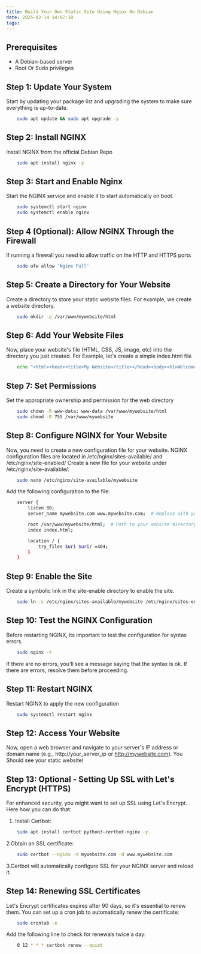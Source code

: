 ```yaml
---
title: Build Your Own Static Site Using Nginx On Debian
date: 2025-02-14 14:07:18
tags:
---
```


## Prerequisites
 - A Debian-based server
 - Root Or Sudo privileges 

## Step 1: Update Your System
Start by updating your package list and upgrading the system to make sure everything is up-to-date.
``` bash
    sudo apt update && sudo apt upgrade -y
```

## Step 2: Install NGINX
Install NGINX from the official Debian Repo
``` bash
    sudo apt install nginx -y
```

## Step 3: Start and Enable Nginx
Start the NGINX service and enable it to start automatically on boot.
``` bash
    sudo systemctl start nginx 
    sudo systemctl enable nginx
```

## Step 4 (Optional): Allow NGINX Through the Firewall
If running a firewall you need to allow traffic on the HTTP and HTTPS ports
``` bash
    sudo ufw allow 'Nginx Full'
```

## Step 5: Create a Directory for Your Website
Create a directory to store your static website files. For example, we create a website directory.
``` bash
    sudo mkdir -p /var/www/mywebsite/html
```

## Step 6: Add Your Website Files
Now, place your website's file (HTML, CSS, JS, image, etc) into the directory you just created.
For Example, let's create a simple index.html file
``` bash
    echo "<html><head><title>My Website</title></head><body><h1>Welcome to My Website</h1></body></html>" | sudo tee /var/www/mywebsite/html/index.html > /dev/null
```
## Step 7: Set Permissions 
Set the appropriate ownership and permission for the web directory 
``` bash
    sudo chown -R www-data: www-data /var/www/mywebsite/html
    sudo chmod -R 755 /var/www/mywebsite
```

## Step 8: Configure NGINX for Your Website 
Now, you need to create a new configuration file for your website. NGINX configuration files are located
in /etc/nginx/sites-available/ and /etc/nginx/site-enabled/
Create a new file for your website under /etc/nginx/site-available/:
``` bash
    sudo nano /etc/nginx/site-available/mywebsite
```
Add the following configuration to the file:
``` bash
    server {
        listen 80;
        server_name mywebsite.com www.mywebsite.com;  # Replace with your domain name or IP address

        root /var/www/mywebsite/html;  # Path to your website directory
        index index.html;

        location / {
            try_files $uri $uri/ =404;
        }
    }
```

## Step 9: Enable the Site
Create a symbolic link in the site-enable directory to enable the site.
``` bash
    sudo ln -s /etc/nginx/sites-available/mywebsite /etc/nginx/sites-enabled/
```

## Step 10: Test the NGINX Configuration 
Before restarting NGINX, its important to test the configuration for syntax errors.
``` bash
    sudo nginx -t
```
If there are no errors, you'll see a message saying that the syntax is ok. If there are errors, resolve them before proceeding.

## Step 11: Restart NGINX
Restart NGINX to apply the new configuration
``` bash
    sudo systemctl restart nginx
```

## Step 12: Access Your Website 
Now, open a web browser and navigate to your server's IP address or domain name (e.g.,
http://your_server_ip or http://mywebsite.com). You Should see your static website!

## Step 13: Optional - Setting Up SSL with Let's Encrypt (HTTPS)
For enhanced security, you might want to set up SSL using Let's Encrypt. Here how you can do that:
1. Install Certbot:
``` bash
    sudo apt install certbot python3-certbot-nginx -y
```
2.Obtain an SSL certificate:
``` bash
    sudo certbot --nginx -d mywebsite.com -d www.mywebsite.com
```
3.Certbot will automatically configure SSL for your NGINX server and reload it.

## Step 14: Renewing SSL Certificates 
Let's Encrypt certificates expires after 90 days, so it's essential to renew them. You can set up a cron job
to automatically renew the certificate:
``` bash
    sudo crontab -e
```
Add the following line to check for renewals twice a day:
``` bash
    0 12 * * * certbot renew --quiet
```